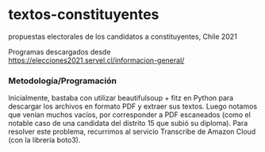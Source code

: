 # textos-constituyentes
propuestas electorales de los candidatos a constituyentes, Chile 2021

Programas descargados desde https://elecciones2021.servel.cl/informacion-general/


### Metodología/Programación
Inicialmente, bastaba con utilizar beautifulsoup + fitz en Python para descargar los archivos en formato PDF y extraer sus textos. Luego notamos que venían muchos vacíos, por corresponder a PDF escaneados (como el notable caso de una candidata del distrito 15 que subió su diploma). Para resolver este problema, recurrimos al servicio Transcribe de Amazon Cloud (con la librería boto3).
